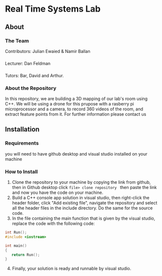 # Real Time Systems Lab
## About
### The Team
 Contributors: Julian Ewaied & Namir Ballan
 ###
 Lecturer: Dan Feldman
 ###
 Tutors: Bar, David and Arthur.
 ### About the Repository
 In this repository, we are building a 3D mapping of our lab's room using C++. We will be using a drone for this prupose with a rasberry pi microprocessor and a camera, to record 360 videos of the room, and extract feature points from it. For further information please contact us
 ## Installation
 ### Requirements
 you will need to have github desktop and visual studio installed on your machine
 ### How to Install
 1) Clone the repository to your machine by copying the link from github, then in Github desktop click ```file> clone repository ``` then paste the link and now you have the code on your machine.
 2) Build a C++ console app solution in visual studio, then right-click the header folder, click "Add existing file", navigate the repository and select all the header files in the include directory. Do the same for the source code.
 3) In the file containing the main function that is given by the visual studio, replace the code with the following code:
 ```cpp
 int Run();
#include <iostream>

int main()
{
	return Run();
}
 ```
 4) Finally, your solution is ready and runnable by visual studio.

